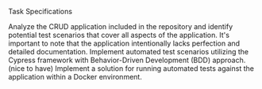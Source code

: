 Task Specifications

Analyze the CRUD application included in the repository and identify potential test scenarios that cover all aspects of the application. 
It's important to note that the application intentionally lacks perfection and detailed documentation.
Implement automated test scenarios utilizing the Cypress framework with Behavior-Driven Development (BDD) approach.
(nice to have) Implement a solution for running automated tests against the application within a Docker environment.